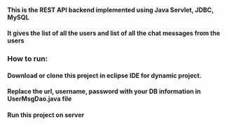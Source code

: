 #### This is the REST API backend implemented using Java Servlet, JDBC, MySQL
#### It gives the list of all the users and list of all the chat messages from the users

### How to run:
#### Download or clone this project in eclipse IDE for dynamic project.
#### Replace the url, username, password with your DB information in UserMsgDao.java file
#### Run this project on server
